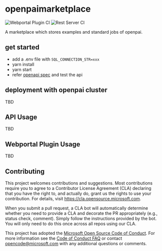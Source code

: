 # openpaimarketplace

![Webportal Plugin CI](https://github.com/microsoft/openpaimarketplace/workflows/Webportal%20Plugin%20CI/badge.svg?branch=master)
![Rest Server CI](https://github.com/microsoft/openpaimarketplace/workflows/Rest%20Server%20CI/badge.svg?branch=master)

A marketplace which stores examples and standard jobs of openpai.

## get started

- add a .env file with `SQL_CONNECTION_STR=xxx`
- yarn install
- yarn start
- refer [openapi spec](./marketplace_api_spec_3.0.yaml) and test the api

## deployment with openpai cluster

TBD

## API Usage

TBD

## Webportal Plugin Usage

TBD

## Contributing

This project welcomes contributions and suggestions.  Most contributions require you to agree to a
Contributor License Agreement (CLA) declaring that you have the right to, and actually do, grant us
the rights to use your contribution. For details, visit <https://cla.opensource.microsoft.com>.

When you submit a pull request, a CLA bot will automatically determine whether you need to provide
a CLA and decorate the PR appropriately (e.g., status check, comment). Simply follow the instructions
provided by the bot. You will only need to do this once across all repos using our CLA.

This project has adopted the [Microsoft Open Source Code of Conduct](https://opensource.microsoft.com/codeofconduct/).
For more information see the [Code of Conduct FAQ](https://opensource.microsoft.com/codeofconduct/faq/) or
contact [opencode@microsoft.com](mailto:opencode@microsoft.com) with any additional questions or comments.
